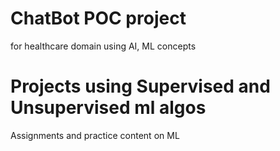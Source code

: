 # ChatBot POC project
for healthcare domain using AI, ML concepts 

# Projects using Supervised and Unsupervised ml algos 

Assignments and practice content on ML


